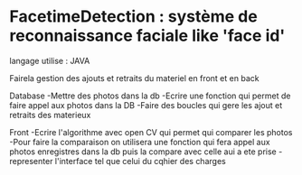 # FacetimeDetection : système de reconnaissance faciale like 'face id'
 langage utilise : JAVA

Fairela gestion des ajouts et retraits du materiel en front et en back  



Database
 -Mettre des photos dans la db
 -Ecrire une fonction qui permet de faire appel aux photos dans la DB
 -Faire des boucles qui gere les ajout et retraits des materieux


Front
-Ecrire l'algorithme avec open CV qui permet qui comparer les photos
-Pour faire la comparaison on utilisera une fonction qui fera appel aux photos enregistres dans la db puis la compare avec celle aui a ete prise
-representer l'interface tel que celui du cqhier des charges 

